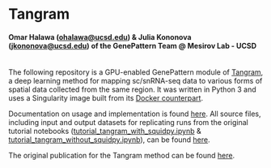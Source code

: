 

# Tangram
#### Omar Halawa (ohalawa@ucsd.edu) & Julia Kononova (jkononova@ucsd.edu) of the GenePattern Team @ Mesirov Lab - UCSD
\
The following repository is a GPU-enabled GenePattern module of [Tangram](https://github.com/broadinstitute/Tangram), a deep learning method for mapping sc/snRNA-seq data to various forms of spatial data collected from the same region. It was written in Python 3 and uses a Singularity image built from its [Docker counterpart](https://hub.docker.com/layers/omarhalawa/tangram/v1.3/images/sha256-77a432f4d5ebe023e0ed073cb945600dd2f316e14b20aa27cc1f4077cf88f840?context=repo). 

Documentation on usage and implementation is found [here](/docs/documentation.md).
All source files, including input and output datasets for replicating runs from the original tutorial notebooks ([tutorial_tangram_with_squidpy.ipynb](https://github.com/broadinstitute/Tangram/blob/master/tutorial_tangram_with_squidpy.ipynb) & [tutorial_tangram_without_squidpy.ipynb](https://github.com/broadinstitute/Tangram/blob/master/tutorial_tangram_without_squidpy.ipynb)), can be found [here]().   

The original publication for the Tangram method can be found [here](https://www.nature.com/articles/s41592-021-01264-7).
